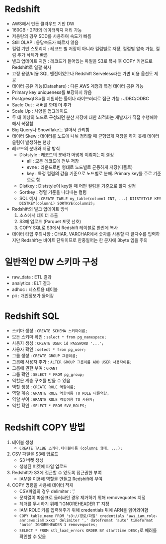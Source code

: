 # Redshift
- AWS에서 만든 클라우드 기반 DW
- 160GB - 2PB의 데이터까지 처리 가능
- 저용량의 경우 SDD를 사용하여 속도가 빠름
- Still OLAP : 응답속도가 빠르지 않음
- 컬럼 기반 스토리지 : 레코드 별 저장이 아니라 컬럼별로 저장, 컬럼별 압축 가능, 컬럼 추가 삭제가 빠름
- 별크 업데이트 지원 : 레코드가 들어있는 파일을 S3로 복사 후 COPY 커맨드로 Redshift로 일괄 복사
- 고정 용량/비용 SQL 엔진이었으나 Redshift Serveless라는 가변 비용 옵션도 제공
- 데이터 공유 기능(Datashare) : 다른 AWS 계정과 특정 데이터 공유 가능
- Primary key uniqueness를 보장하지 않음
- Postgresql 8.x를 지원하는 툴이나 라이브러리로 접근 가능 : JDBC/ODBC
- Sacle Out : 서버를 한대 더 추가
- Scale Up : 사양을 업그레이드
- 두 대 이상의 노드로 구성되면 분산 저장에 대한 최적화는 개발자가 직접 수행해야 해서 복잡함
- Big Query나 Snowflake는 알아서 관리함
- 데이터 Skew : 데이터를 노드에 나눠 정리할 때 균형있게 저장을 하지 못해 데이터 쏠림이 발생하는 현상
- 레코드의 분배와 저장 방식
    - Diststyle : 레코드의 분배가 어떻게 이뤄지는지 결정
        - all : 모든 레코드에 전부 저장
        - evne : 라운드로빈 형태로 노드별로 균등하게 저장(디폴트)
        - key : 특정 컬럼의 값을 기준으로 노드별로 분배. Primary key를 주로 기준으로 함
    - Distkey : Diststyle이 key일 때 어떤 컬럼을 기준으로 할지 설정
    - Sortkey : 정렬 기준을 나타내는 컬럼
    - SQL 예시 : `CREATE TABLE my_table(column1 INT, ...) DIISTSTYLE KEY DISTKEY(column1) SORTKYE(column2);`
- Redshift의 벌크 업데이트 방식 
    1. 소스에서 데이터 추출
    2. S3에 업로드 (Parquet 포맷 선호)
    3. COPY SQL로 S3에서 Redshift 테이블로 한번에 복사
- 데이터 타입 주의사항 : CHAR, VARCHAR에서 숫자를 사용할 때 글자수를 입력하지만 Redshift는 바이트 단위이므로 한중일어는 한 문자에 3byte 임을 주의

# 일반적인 DW 스키마 구성
- raw_data : ETL 결과
- analytics : ELT 결과
- adhoc : 테스트용 테이블
- pii : 개인정보가 들어감

# Redshift SQL
- 스키마 생성 : `CREATE SCHEMA 스키마이름;`
- 모든 스키마 확인 : `select * from pg_namespace;`
- 사용자 생성 : `CREATE USER id PASSWORD '...';`
- 사용자 확인 : `select * from pg_user;`
- 그룹 생성 : `CREATE GROUP 그룹이름;`
- 그룹에 사용자 추가 : `ALTER GROUP 그룹이름 ADD USER 사용자이름;`
- 그룹에 권한 부여 : `GRANT`
- 그룹 확인 : `SELECT * FROM pg_group;`
- 역할은 계승 구조를 만들 수 있음
- 역할 생성 : `CREATE ROLE 역할이름;`
- 역할 계승 : `GRANTE ROLE 역할이름 TO ROLE 다른역할;`
- 역할 부여 : `GRANTE ROLE 역할이름 TO 사용자;`
- 역할 확인 : `SELECT * FROM SVV_ROLES;`

# Redshift COPY 방법
1. 테이블 생성
    - `CREATE TALBE 스키마.테이블이름 (column1 형태, ...);`
2. CSV 파일을 S3에 업로드
    - S3 버켓 생성
    - 생성된 버켓에 파일 업로드
3. Redshift가 S3에 접근할 수 있도록 접근권한 부여
    - IAM을 이용해 역할을 만들고 Redshift에 부여
4. COPY 명령을 사용해 데이터 적재
    - CSV파일의 경우 delimiter : ','
    - 문자열이 따옴표로 둘러싸인 경우 제거하기 위해 removequotes 지정
    - 헤더를 무시하기 위해 "IGNOREHEADER 1" 지정
    - IAM ROLE 키를 입력해주기 위해 credentials 뒤에 ARN을 읽어와야함
    - `COPY table_name FROM 's3://경로/파일' credentials 'aws_iam_role-anr:aws:iam:xxxx' delimiter ',' datefromat 'auto' timeformat 'auto' IGNOREHEADER 1 removequotes;`
    - `SELECT * FROM stl_load_errors ORDER BY starttime DESC;`로 에러를 확인할 수 있음 